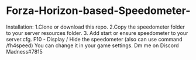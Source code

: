 # Forza-Horizon-based-Speedometer-
Installation: 1.Clone or download this repo. 2.Copy the speedometer folder to your server resources folder. 3. Add start or ensure speedometer to your server.cfg.
F10 - Display / Hide the speedometer (also can use command /fh4speed)
You can change it in your game settings.
Dm me on Discord Madness#7815
